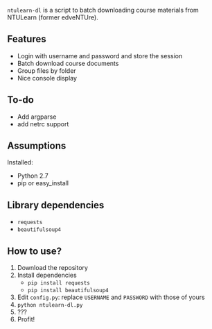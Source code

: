 `ntulearn-dl` is a script to batch downloading course materials from NTULearn (former edveNTUre).

## Features
* Login with username and password and store the session
* Batch download course documents
* Group files by folder
* Nice console display

## To-do

* Add argparse
* add netrc support

## Assumptions
Installed:
* Python 2.7
* pip or easy_install

## Library dependencies

* `requests`
* `beautifulsoup4`

## How to use?

1. Download the repository
2. Install dependencies
    - `pip install requests`
    - `pip install beautifulsoup4`
3. Edit `config.py`: replace `USERNAME` and `PASSWORD` with those of yours
4. `python ntulearn-dl.py`
5. ???
6. Profit!
